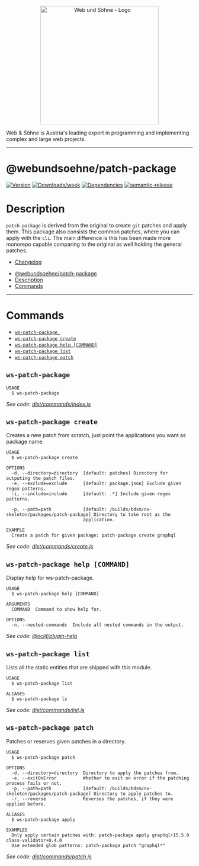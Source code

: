 <p align="center">
  <a href="https://webundsoehne.com" target="blank">
    <img src="https://webundsoehne.com/wp-content/uploads/webundsoehne-logo.png" width="320" alt="Web und Söhne - Logo" />
  </a>
</p>
Web & Söhne is Austria's leading expert in programming and implementing complex and large web projects.

---

# @webundsoehne/patch-package

[![Version](https://img.shields.io/npm/v/@webundsoehne/patch-package.svg)](https://npmjs.org/package/@webundsoehne/patch-package) [![Downloads/week](https://img.shields.io/npm/dw/@webundsoehne/patch-package.svg)](https://npmjs.org/package/@webundsoehne/patch-package) [![Dependencies](https://img.shields.io/librariesio/release/npm/@webundsoehne/patch-package)](https://npmjs.org/package/@webundsoehne/patch-package) [![semantic-release](https://img.shields.io/badge/%20%20%F0%9F%93%A6%F0%9F%9A%80-semantic--release-e10079.svg)](https://github.com/semantic-release/semantic-release)

# Description

`patch-package` is derived from the original to create `git` patches and apply them. This package also consists the common patches, where you can apply with the `cli`. The main difference is this has been made more monorepo capable comparing to the original as well holding the general patches.

- [Changelog](./CHANGELOG.md)

<!-- toc -->

- [@webundsoehne/patch-package](#webundsoehnepatch-package)
- [Description](#description)
- [Commands](#commands)
<!-- tocstop -->

---

# Commands

<!-- commands -->

- [`ws-patch-package `](#ws-patch-package-)
- [`ws-patch-package create`](#ws-patch-package-create)
- [`ws-patch-package help [COMMAND]`](#ws-patch-package-help-command)
- [`ws-patch-package list`](#ws-patch-package-list)
- [`ws-patch-package patch`](#ws-patch-package-patch)

## `ws-patch-package `

```
USAGE
  $ ws-patch-package
```

_See code: [dist/commands/index.js](https://github.com/tailoredmedia/backend-nx-skeleton/blob/v1.0.0/dist/commands/index.js)_

## `ws-patch-package create`

Creates a new patch from scratch, just point the applications you want as package name.

```
USAGE
  $ ws-patch-package create

OPTIONS
  -d, --directory=directory  [default: patches] Directory for outputing the patch files.
  -e, --exclude=exclude      [default: package.json] Exclude given regex patterns.
  -i, --include=include      [default: .*] Include given regex patterns.

  -p, --path=path            [default: /builds/bdsm/nx-skeleton/packages/patch-package] Directory to take root as the
                             application.

EXAMPLE
  Create a patch for given package: patch-package create graphql
```

_See code: [dist/commands/create.js](https://github.com/tailoredmedia/backend-nx-skeleton/blob/v1.0.0/dist/commands/create.js)_

## `ws-patch-package help [COMMAND]`

Display help for ws-patch-package.

```
USAGE
  $ ws-patch-package help [COMMAND]

ARGUMENTS
  COMMAND  Command to show help for.

OPTIONS
  -n, --nested-commands  Include all nested commands in the output.
```

_See code: [@oclif/plugin-help](https://github.com/oclif/plugin-help/blob/v5.1.12/src/commands/help.ts)_

## `ws-patch-package list`

Lists all the static entities that are shipped with this module.

```
USAGE
  $ ws-patch-package list

ALIASES
  $ ws-patch-package ls
```

_See code: [dist/commands/list.js](https://github.com/tailoredmedia/backend-nx-skeleton/blob/v1.0.0/dist/commands/list.js)_

## `ws-patch-package patch`

Patches or reserves given patches in a directory.

```
USAGE
  $ ws-patch-package patch

OPTIONS
  -d, --directory=directory  Directory to apply the patches from.
  -e, --exitOnError          Whether to exit on error if the patching process fails or not.
  -p, --path=path            [default: /builds/bdsm/nx-skeleton/packages/patch-package] Directory to apply patches to.
  -r, --reverse              Reverses the patches, if they were applied before.

ALIASES
  $ ws-patch-package apply

EXAMPLES
  Only apply certain patches with: patch-package apply graphql+15.5.0 class-validator+0.4.0
  Use extended glob patterns: patch-package patch "graphql*"
```

_See code: [dist/commands/patch.js](https://github.com/tailoredmedia/backend-nx-skeleton/blob/v1.0.0/dist/commands/patch.js)_

<!-- commandsstop -->
